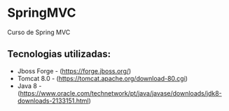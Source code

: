 # SpringMVC
Curso de Spring MVC 

## Tecnologias utilizadas:
- Jboss Forge - (https://forge.jboss.org/)
- Tomcat 8.0 - (https://tomcat.apache.org/download-80.cgi)
- Java 8 - (https://www.oracle.com/technetwork/pt/java/javase/downloads/jdk8-downloads-2133151.html)


